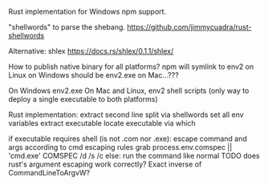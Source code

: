Rust implementation for Windows npm support.

"shellwords" to parse the shebang.
https://github.com/jimmycuadra/rust-shellwords

Alternative: shlex
https://docs.rs/shlex/0.1.1/shlex/

How to publish native binary for all platforms?
npm will symlink to env2 on Linux
on Windows should be env2.exe
on Mac...???

On Windows env2.exe
On Mac and Linux, env2 shell scripts (only way to deploy a single executable to both platforms)



Rust implementation:
extract second line
split via shellwords
set all env variables
extract executable
locate executable via which

if executable requires shell (is not .com nor .exe):
    escape command and args according to cmd escaping rules
    grab process.env.comspec || 'cmd.exe'
    COMSPEC /d /s /c <escaped args>
else:
    run the command like normal
    TODO does rust's argument escaping work correctly?  Exact inverse of CommandLineToArgvW?
